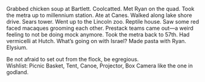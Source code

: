 Grabbed chicken soup at Bartlett. Coolcatted. Met Ryan on the quad. Took the metra up to millennium station. Ate at Canes. Walked along lake shore drive. Sears tower. Went up to the Lincoln zoo. Reptile house. Saw some red faced macaques grooming each other. Prestack teams came out—a weird feeling to not be doing mock anymore. Took the metra back to 57th. Had vermicelli at Hutch. What’s going on with Israel? Made pasta with Ryan. Elysium. 

Be not afraid to set out from the flock, be egregious.   
Wishlist: Picnic Basket, Tent, Canoe, Projector, Box Camera like the one in godland.